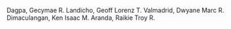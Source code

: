Dagpa, Gecymae R.
Landicho, Geoff Lorenz T.
Valmadrid, Dwyane Marc R.
Dimaculangan, Ken Isaac M.
Aranda, Raikie Troy R.
